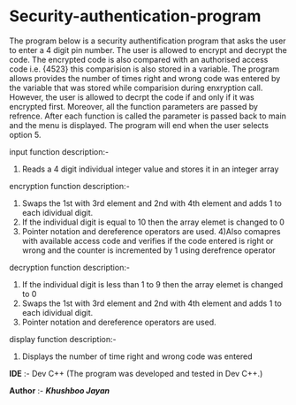 # Security-authentication-program 

The program below is a security authentification program that asks the user to enter a 4 digit pin number. 
The user is allowed to encrypt and decrypt the code. The encrypted code is also compared with an authorised access code i.e. {4523}
this comparision is also stored in a variable. The program allows provides the number of times right and wrong code was entered by 
the variable that was stored while comparision during enxryption call. However, the user is allowed to decrpt the code if and only if 
it was encrypted first. Moreover, all the function parameters are passed by refrence. After each function is called the parameter is 
passed  back to main and the menu is displayed. The program will end when the user selects option 5.


input function description:-
1) Reads a 4 digit individual integer value and stores it in an integer array 



encryption function description:-
1) Swaps the 1st with 3rd element and 2nd with 4th element and adds 1 to each idividual digit.
2) If the individual digit is equal to 10 then the array elemet is changed to 0
3) Pointer notation and dereference operators are used.
4)Also comapres with available access code and verifies if the code entered is right or wrong and the counter is incremented by 1 using derefrence operator


decryption function description:-
1) If the individual digit is less than 1 to 9 then the array elemet is changed to 0
2) Swaps the 1st with 3rd element and 2nd with 4th element and adds 1 to each idividual digit.
3) Pointer notation and dereference operators are used.

display function description:-
1) Displays the number of time right and wrong code was entered


**IDE** :- Dev C++ (The program was developed and tested in Dev C++.)

**Author** :- _**Khushboo Jayan**_
